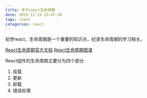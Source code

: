 ```yaml
---
title: 学习react生命周期
date: 2019-12-15 23:47:36
tags: react
categories: react
---
```


初学react，生命周期是一个重要的知识点，纪录生命周期的学习相关。

<!-- more -->

[React生命周期官方文档][1]
[React生命周期图谱][2]

React组件的生命周期主要分为四个部分

  1. 挂载
  2. 更新
  3. 卸载
  4. 错误处理

[1]: https://zh-hans.reactjs.org/docs/react-component.html#the-component-lifecycle
[2]: http://projects.wojtekmaj.pl/react-lifecycle-methods-diagram/